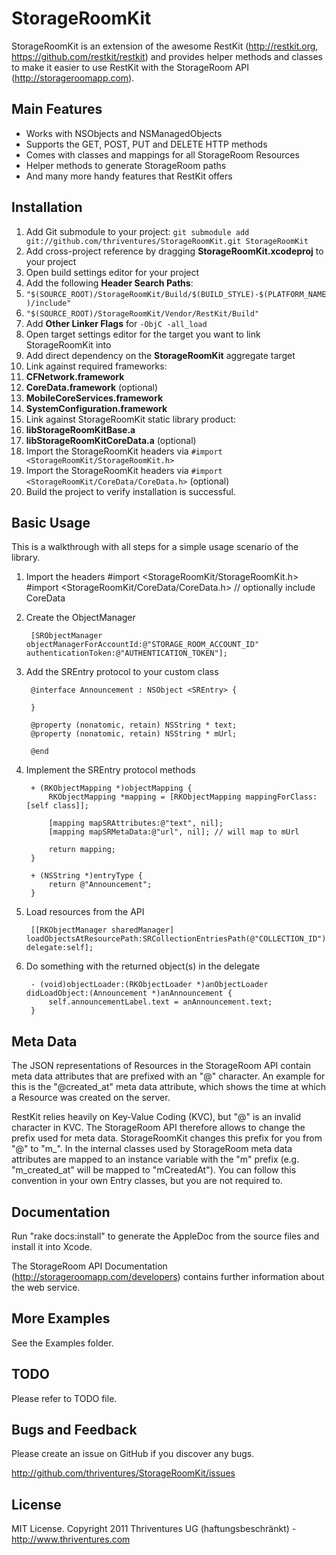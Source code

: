 StorageRoomKit
=========================

StorageRoomKit is an extension of the awesome RestKit (http://restkit.org, https://github.com/restkit/restkit) and provides helper methods and classes to make it easier to use RestKit with the StorageRoom API (http://storageroomapp.com).


Main Features
-------------------------

* Works with NSObjects and NSManagedObjects
* Supports the GET, POST, PUT and DELETE HTTP methods
* Comes with classes and mappings for all StorageRoom Resources
* Helper methods to generate StorageRoom paths
* And many more handy features that RestKit offers


Installation
-------------------------

1. Add Git submodule to your project: `git submodule add git://github.com/thriventures/StorageRoomKit.git StorageRoomKit`
1. Add cross-project reference by dragging **StorageRoomKit.xcodeproj** to your project
1. Open build settings editor for your project
1. Add the following **Header Search Paths**:
1. `"$(SOURCE_ROOT)/StorageRoomKit/Build/$(BUILD_STYLE)-$(PLATFORM_NAME)/include"`
1. `"$(SOURCE_ROOT)/StorageRoomKit/Vendor/RestKit/Build"`
1. Add **Other Linker Flags** for `-ObjC -all_load`
1. Open target settings editor for the target you want to link StorageRoomKit into
1. Add direct dependency on the **StorageRoomKit** aggregate target
1. Link against required frameworks:
1. **CFNetwork.framework**
1. **CoreData.framework** (optional)
1. **MobileCoreServices.framework**
1. **SystemConfiguration.framework**
1. Link against StorageRoomKit static library product:
1. **libStorageRoomKitBase.a**
1. **libStorageRoomKitCoreData.a** (optional)
1. Import the StorageRoomKit headers via `#import <StorageRoomKit/StorageRoomKit.h>`
1. Import the StorageRoomKit headers via `#import <StorageRoomKit/CoreData/CoreData.h>` (optional)
1. Build the project to verify installation is successful.


Basic Usage
-------------------------


This is a walkthrough with all steps for a simple usage scenario of the library.

1. Import the headers
        #import <StorageRoomKit/StorageRoomKit.h>
        #import <StorageRoomKit/CoreData/CoreData.h> // optionally include CoreData

1. Create the ObjectManager

        [SRObjectManager objectManagerForAccountId:@"STORAGE_ROOM_ACCOUNT_ID" authenticationToken:@"AUTHENTICATION_TOKEN"];

1. Add the SREntry protocol to your custom class

        @interface Announcement : NSObject <SREntry> {

        }

        @property (nonatomic, retain) NSString * text;
        @property (nonatomic, retain) NSString * mUrl;

        @end

1. Implement the SREntry protocol methods

        + (RKObjectMapping *)objectMapping {
            RKObjectMapping *mapping = [RKObjectMapping mappingForClass:[self class]];

            [mapping mapSRAttributes:@"text", nil];
            [mapping mapSRMetaData:@"url", nil]; // will map to mUrl

            return mapping;
        }

        + (NSString *)entryType {
            return @"Announcement";
        }

1. Load resources from the API

        [[RKObjectManager sharedManager] loadObjectsAtResourcePath:SRCollectionEntriesPath(@"COLLECTION_ID") delegate:self];    

1. Do something with the returned object(s) in the delegate

        - (void)objectLoader:(RKObjectLoader *)anObjectLoader didLoadObject:(Announcement *)anAnnouncement {
            self.announcementLabel.text = anAnnouncement.text;
        }

Meta Data
-------------------------

The JSON representations of Resources in the StorageRoom API contain meta data attributes that are prefixed with an "@" character. An example for this is the 
"@created_at" meta data attribute, which shows the time at which a Resource was created on the server.

RestKit relies heavily on Key-Value Coding (KVC), but "@" is an invalid character in KVC. The StorageRoom API therefore allows to change the prefix used for 
meta data. StorageRoomKit changes this prefix for you from "@" to "m_". In the internal classes used by StorageRoom meta data attributes are mapped to an
instance variable with the "m" prefix (e.g. "m_created_at" will be mapped to "mCreatedAt"). You can follow this convention in your own Entry classes,
but you are not required to.


Documentation
-------------------------

Run "rake docs:install" to generate the AppleDoc from the source files and install it into Xcode.

The StorageRoom API Documentation (http://storageroomapp.com/developers) contains further information about the web service.


More Examples
-------------------------

See the Examples folder.

TODO
-------------------------

Please refer to TODO file.


Bugs and Feedback
-------------------------

Please create an issue on GitHub if you discover any bugs.

http://github.com/thriventures/StorageRoomKit/issues

License
-------------------------

MIT License. Copyright 2011 Thriventures UG (haftungsbeschränkt) - http://www.thriventures.com
